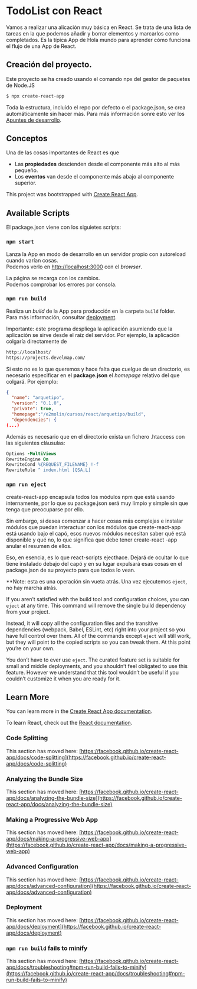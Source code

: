 # TodoList con React

Vamos a realizar una alicación muy básica en React. Se trata de una lista de tareas en la que podemos añadir y borrar elementos y marcarlos como completados. Es la típica App de Hola mundo para aprender cómo funciona el flujo de una App de React.

## Creación del proyecto.

Este proyecto se ha creado usando el comando npx del gestor de paquetes de Node.JS

```bash
$ npx create-react-app
```

Toda la estructura, incluido el repo por defecto o el package.json, se crea automáticamente sin hacer más. Para más información sonre esto ver los [Apuntes de desarrollo](develnotes.md).

## Conceptos 

Una de las cosas importantes de React es que 

* Las **propiedades** descienden desde el componente más alto al más pequeño.
* Los **eventos** van desde el componente más abajo al componente superior.


This project was bootstrapped with [Create React App](https://github.com/facebook/create-react-app).

## Available Scripts

El package.json viene con los siguietes scripts:

### `npm start`

Lanza la App en modo de desarrollo en un servidor propio con autoreload cuando varían cosas.\
Podemos verlo en [http://localhost:3000](http://localhost:3000) con el *browser*.

La página se recarga con los cambios.\
Podemos comprobar los errores por consola.

### `npm run build`

Realiza un *build* de la App para producción en la carpeta `build` folder.\
Para más información, consultar [deployment](https://facebook.github.io/create-react-app/docs/deployment).

Importante: este programa despliega la aplicación asumiendo que la aplicación se sirve desde el raíz del servidor. Por ejemplo, la aplicación colgaría directamente de

```html
http://localhost/
https://projects.develmap.com/
```

Si esto no es lo que queremos y hace falta que cuelgue de un directorio, es necesario especificar en el **package.json** el *homepage* relativo del que colgará. Por ejemplo:

```json
{
  "name": "arquetipo",
  "version": "0.1.0",
  "private": true,
  "homepage":"/e2molin/cursos/react/arquetipo/build",
  "dependencies": {
(...)
```

Además es necesario que en el directorio exista un fichero .htaccess con las siguientes cláusulas:

```Apache
Options -MultiViews
RewriteEngine On
RewriteCond %{REQUEST_FILENAME} !-f
RewriteRule ^ index.html [QSA,L]
```



### `npm run eject`

create-react-app encapsula todos los módulos npm que está usando internamente, por lo que su package.json será muy limpio y simple sin que tenga que preocuparse por ello.

Sin embargo, si desea comenzar a hacer cosas más complejas e instalar módulos que puedan interactuar con los módulos que create-react-app está usando bajo el capó, esos nuevos módulos necesitan saber qué está disponible y qué no, lo que significa que debe tener create-react -app anular el resumen de ellos.

Eso, en esencia, es lo que react-scripts ejecthace. Dejará de ocultar lo que tiene instalado debajo del capó y en su lugar expulsará esas cosas en el package.json de su proyecto para que todos lo vean.

**Note: esta es una operación sin vueta atrás. Una vez ejecutemos `eject`, no hay marcha atrás.

If you aren’t satisfied with the build tool and configuration choices, you can `eject` at any time. This command will remove the single build dependency from your project.

Instead, it will copy all the configuration files and the transitive dependencies (webpack, Babel, ESLint, etc) right into your project so you have full control over them. All of the commands except `eject` will still work, but they will point to the copied scripts so you can tweak them. At this point you’re on your own.

You don’t have to ever use `eject`. The curated feature set is suitable for small and middle deployments, and you shouldn’t feel obligated to use this feature. However we understand that this tool wouldn’t be useful if you couldn’t customize it when you are ready for it.

## Learn More

You can learn more in the [Create React App documentation](https://facebook.github.io/create-react-app/docs/getting-started).

To learn React, check out the [React documentation](https://reactjs.org/).

### Code Splitting

This section has moved here: [https://facebook.github.io/create-react-app/docs/code-splitting](https://facebook.github.io/create-react-app/docs/code-splitting)

### Analyzing the Bundle Size

This section has moved here: [https://facebook.github.io/create-react-app/docs/analyzing-the-bundle-size](https://facebook.github.io/create-react-app/docs/analyzing-the-bundle-size)

### Making a Progressive Web App

This section has moved here: [https://facebook.github.io/create-react-app/docs/making-a-progressive-web-app](https://facebook.github.io/create-react-app/docs/making-a-progressive-web-app)

### Advanced Configuration

This section has moved here: [https://facebook.github.io/create-react-app/docs/advanced-configuration](https://facebook.github.io/create-react-app/docs/advanced-configuration)

### Deployment

This section has moved here: [https://facebook.github.io/create-react-app/docs/deployment](https://facebook.github.io/create-react-app/docs/deployment)

### `npm run build` fails to minify

This section has moved here: [https://facebook.github.io/create-react-app/docs/troubleshooting#npm-run-build-fails-to-minify](https://facebook.github.io/create-react-app/docs/troubleshooting#npm-run-build-fails-to-minify)
